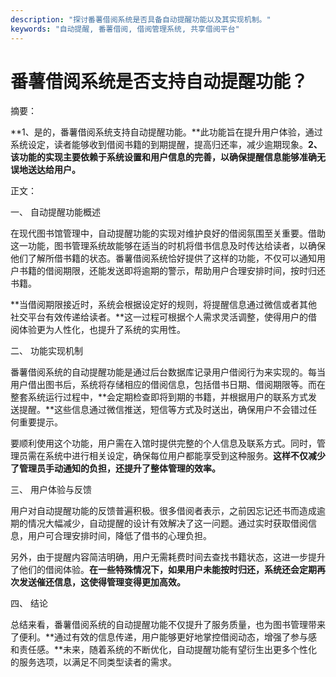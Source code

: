 ```yaml
---
description: "探讨番薯借阅系统是否具备自动提醒功能以及其实现机制。"
keywords: "自动提醒, 番薯借阅, 借阅管理系统, 共享借阅平台"
---
```

# 番薯借阅系统是否支持自动提醒功能？

摘要：

**1、是的，番薯借阅系统支持自动提醒功能。**此功能旨在提升用户体验，通过系统设定，读者能够收到借阅书籍的到期提醒，提高归还率，减少逾期现象。**2、该功能的实现主要依赖于系统设置和用户信息的完善，以确保提醒信息能够准确无误地送达给用户。**

正文：

一、 自动提醒功能概述

在现代图书馆管理中，自动提醒功能的实现对维护良好的借阅氛围至关重要。借助这一功能，图书管理系统故能够在适当的时机将借书信息及时传达给读者，以确保他们了解所借书籍的状态。番薯借阅系统恰好提供了这样的功能，不仅可以通知用户书籍的借阅期限，还能发送即将逾期的警示，帮助用户合理安排时间，按时归还书籍。

**当借阅期限接近时，系统会根据设定好的规则，将提醒信息通过微信或者其他社交平台有效传递给读者。**这一过程可根据个人需求灵活调整，使得用户的借阅体验更为人性化，也提升了系统的实用性。

二、 功能实现机制

番薯借阅系统的自动提醒功能是通过后台数据库记录用户借阅行为来实现的。每当用户借出图书后，系统将存储相应的借阅信息，包括借书日期、借阅期限等。而在整套系统运行过程中，**会定期检查即将到期的书籍，并根据用户的联系方式发送提醒。**这些信息通过微信推送，短信等方式及时送出，确保用户不会错过任何重要提示。

要顺利使用这个功能，用户需在入馆时提供完整的个人信息及联系方式。同时，管理员需在系统中进行相关设定，确保每位用户都能享受到这种服务。**这样不仅减少了管理员手动通知的负担，还提升了整体管理的效率。**

三、 用户体验与反馈

用户对自动提醒功能的反馈普遍积极。很多借阅者表示，之前因忘记还书而造成逾期的情况大幅减少，自动提醒的设计有效解决了这一问题。通过实时获取借阅信息，用户可合理安排时间，降低了借书的心理负担。

另外，由于提醒内容简洁明确，用户无需耗费时间去查找书籍状态，这进一步提升了他们的借阅体验。**在一些特殊情况下，如果用户未能按时归还，系统还会定期再次发送催还信息，这使得管理变得更加高效。**

四、 结论

总结来看，番薯借阅系统的自动提醒功能不仅提升了服务质量，也为图书管理带来了便利。**通过有效的信息传递，用户能够更好地掌控借阅动态，增强了参与感和责任感。**未来，随着系统的不断优化，自动提醒功能有望衍生出更多个性化的服务选项，以满足不同类型读者的需求。
